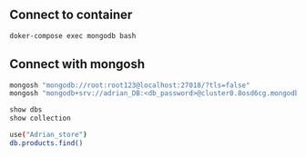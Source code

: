 ## Connect to container

```sh
doker-compose exec mongodb bash
```

## Connect with mongosh

```sh
mongosh "mongodb://root:root123@localhost:27018/?tls=false"
mongosh "mongodb+srv://adrian_DB:<db_password>@cluster0.8osd6cg.mongodb.net/"
```

```sh
show dbs
show collection
```

```sh
use("Adrian_store")
db.products.find()
```


